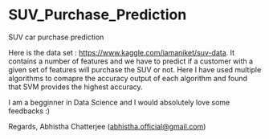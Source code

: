 # SUV_Purchase_Prediction
SUV car purchase prediction

Here is the data set : https://www.kaggle.com/iamaniket/suv-data. It contains a number of features and we have to predict if a customer with a given set of features will 
purchase the SUV or not. Here I have used multiple algorithms to comapre the accuracy output of each algorithm and found that SVM provides the highest accuracy.

I am a begginner in Data Science and I would absolutely love some feedbacks :)

Regards,
Abhistha Chatterjee
(abhistha.official@gmail.com)
